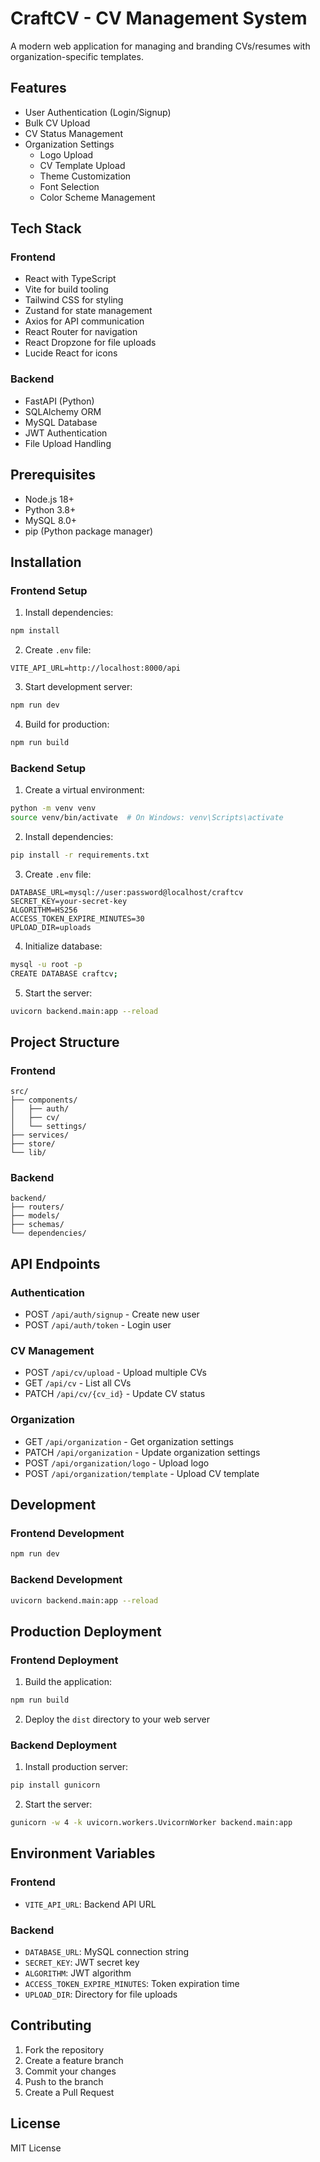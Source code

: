 # CraftCV - CV Management System

A modern web application for managing and branding CVs/resumes with organization-specific templates.

## Features

- User Authentication (Login/Signup)
- Bulk CV Upload
- CV Status Management
- Organization Settings
  - Logo Upload
  - CV Template Upload
  - Theme Customization
  - Font Selection
  - Color Scheme Management

## Tech Stack

### Frontend
- React with TypeScript
- Vite for build tooling
- Tailwind CSS for styling
- Zustand for state management
- Axios for API communication
- React Router for navigation
- React Dropzone for file uploads
- Lucide React for icons

### Backend
- FastAPI (Python)
- SQLAlchemy ORM
- MySQL Database
- JWT Authentication
- File Upload Handling

## Prerequisites

- Node.js 18+
- Python 3.8+
- MySQL 8.0+
- pip (Python package manager)

## Installation

### Frontend Setup

1. Install dependencies:
```bash
npm install
```

2. Create `.env` file:
```env
VITE_API_URL=http://localhost:8000/api
```

3. Start development server:
```bash
npm run dev
```

4. Build for production:
```bash
npm run build
```

### Backend Setup

1. Create a virtual environment:
```bash
python -m venv venv
source venv/bin/activate  # On Windows: venv\Scripts\activate
```

2. Install dependencies:
```bash
pip install -r requirements.txt
```

3. Create `.env` file:
```env
DATABASE_URL=mysql://user:password@localhost/craftcv
SECRET_KEY=your-secret-key
ALGORITHM=HS256
ACCESS_TOKEN_EXPIRE_MINUTES=30
UPLOAD_DIR=uploads
```

4. Initialize database:
```bash
mysql -u root -p
CREATE DATABASE craftcv;
```

5. Start the server:
```bash
uvicorn backend.main:app --reload
```

## Project Structure

### Frontend
```
src/
├── components/
│   ├── auth/
│   ├── cv/
│   └── settings/
├── services/
├── store/
└── lib/
```

### Backend
```
backend/
├── routers/
├── models/
├── schemas/
└── dependencies/
```

## API Endpoints

### Authentication
- POST `/api/auth/signup` - Create new user
- POST `/api/auth/token` - Login user

### CV Management
- POST `/api/cv/upload` - Upload multiple CVs
- GET `/api/cv` - List all CVs
- PATCH `/api/cv/{cv_id}` - Update CV status

### Organization
- GET `/api/organization` - Get organization settings
- PATCH `/api/organization` - Update organization settings
- POST `/api/organization/logo` - Upload logo
- POST `/api/organization/template` - Upload CV template

## Development

### Frontend Development
```bash
npm run dev
```

### Backend Development
```bash
uvicorn backend.main:app --reload
```

## Production Deployment

### Frontend Deployment

1. Build the application:
```bash
npm run build
```

2. Deploy the `dist` directory to your web server

### Backend Deployment

1. Install production server:
```bash
pip install gunicorn
```

2. Start the server:
```bash
gunicorn -w 4 -k uvicorn.workers.UvicornWorker backend.main:app
```

## Environment Variables

### Frontend
- `VITE_API_URL`: Backend API URL

### Backend
- `DATABASE_URL`: MySQL connection string
- `SECRET_KEY`: JWT secret key
- `ALGORITHM`: JWT algorithm
- `ACCESS_TOKEN_EXPIRE_MINUTES`: Token expiration time
- `UPLOAD_DIR`: Directory for file uploads

## Contributing

1. Fork the repository
2. Create a feature branch
3. Commit your changes
4. Push to the branch
5. Create a Pull Request

## License

MIT License